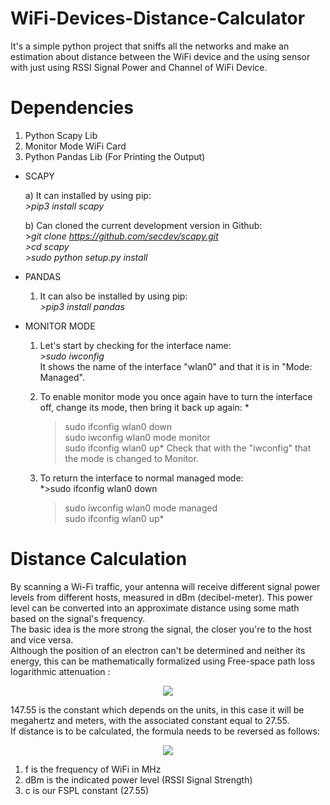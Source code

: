 # WiFi-Devices-Distance-Calculator

It's a simple python project that sniffs all the networks and make an estimation about distance between the WiFi device and the using sensor with just using RSSI Signal Power and Channel of WiFi Device.

# Dependencies
  1) Python Scapy Lib
  2) Monitor Mode WiFi Card
  3) Python Pandas Lib (For Printing the Output)

* SCAPY

	a) It can installed by using pip:   
    		*>pip3 install scapy*
  
	b) Can cloned the current development version in Github:  
		>*git clone https://github.com/secdev/scapy.git  
		>cd scapy  
		>sudo python setup.py install*
  	
* PANDAS

	1) It can also be installed by using pip:  
		*>pip3 install pandas*
  
* MONITOR MODE

	1) Let's start by checking for the interface name:  
		*>sudo iwconfig*  
	It shows the name of the interface "wlan0" and that it is in "Mode: Managed".

	2) To enable monitor mode you once again have to turn the interface off, change its mode, then bring it back up again:  *
		>sudo ifconfig wlan0 down  
		>sudo iwconfig wlan0 mode monitor  
		>sudo ifconfig wlan0 up*
	Check that with the "iwconfig" that the mode is changed to Monitor.

	3) To return the interface to normal managed mode:  
		*>sudo ifconfig wlan0 down  
		>sudo iwconfig wlan0 mode managed  
		>sudo ifconfig wlan0 up*  
  
# Distance Calculation
  
By scanning a Wi-Fi traffic, your antenna will receive different signal power levels from different hosts, measured in dBm (decibel-meter). This power level can be converted into an approximate distance using some math based on the signal's frequency.  
The basic idea is the more strong the signal, the closer you're to the host and vice versa.  
Although the position of an electron can't be determined and neither its energy, this can be mathematically formalized using Free-space path loss logarithmic attenuation :


<p align="center">

  <img src="https://user-images.githubusercontent.com/56837694/130437467-2463bac2-7050-4a91-b3c2-571fca651fbe.png">

</p>


147.55 is the constant which depends on the units, in this case it will be megahertz and meters, with the associated constant equal to 27.55.  
If distance is to be calculated, the formula needs to be reversed as follows: 

<p align="center">

  <img src="https://user-images.githubusercontent.com/56837694/130411977-644661da-b291-454c-91ee-a6b3aca36df2.png">

</p>


1) f is the frequency of WiFi in MHz
2) dBm is the indicated power level (RSSI Signal Strength)
3) c is our FSPL constant (27.55)
